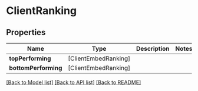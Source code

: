 # ClientRanking

## Properties
Name | Type | Description | Notes
------------ | ------------- | ------------- | -------------
**topPerforming** | [ClientEmbedRanking] |  | 
**bottomPerforming** | [ClientEmbedRanking] |  | 

[[Back to Model list]](../README.md#documentation-for-models) [[Back to API list]](../README.md#documentation-for-api-endpoints) [[Back to README]](../README.md)


